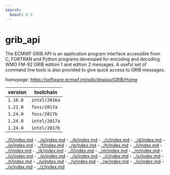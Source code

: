 ```yaml
---
search:
  boost: 0.5
---
```

# grib_api

The ECMWF GRIB API is an application program interface accessible from C, FORTRAN and Python  programs developed for encoding and decoding WMO FM-92 GRIB edition 1 and edition 2 messages. A useful set of  command line tools is also provided to give quick access to GRIB messages.

*homepage*: <https://software.ecmwf.int/wiki/display/GRIB/Home>

version | toolchain
--------|----------
``1.16.0`` | ``intel/2016a``
``1.21.0`` | ``foss/2017a``
``1.24.0`` | ``foss/2017b``
``1.24.0`` | ``intel/2017a``
``1.24.0`` | ``intel/2017b``

[../0/index.md](0) - [../a/index.md](a) - [../b/index.md](b) - [../c/index.md](c) - [../d/index.md](d) - [../e/index.md](e) - [../f/index.md](f) - [../g/index.md](g) - [../h/index.md](h) - [../i/index.md](i) - [../j/index.md](j) - [../k/index.md](k) - [../l/index.md](l) - [../m/index.md](m) - [../n/index.md](n) - [../o/index.md](o) - [../p/index.md](p) - [../q/index.md](q) - [../r/index.md](r) - [../s/index.md](s) - [../t/index.md](t) - [../u/index.md](u) - [../v/index.md](v) - [../w/index.md](w) - [../x/index.md](x) - [../y/index.md](y) - [../z/index.md](z)

